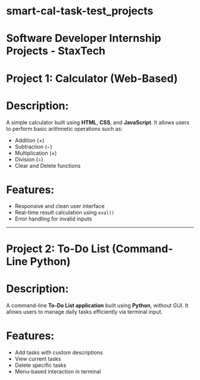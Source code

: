 # smart-cal-task-test_projects
#  Software Developer Internship Projects - StaxTech


#  Project 1: Calculator (Web-Based)

# Description:
A simple calculator built using **HTML**, **CSS**, and **JavaScript**. It allows users to perform basic arithmetic operations such as:
- Addition (+)
- Subtraction (−)
- Multiplication (×)
- Division (÷)
- Clear and Delete functions

#  Features:
- Responsive and clean user interface
- Real-time result calculation using `eval()`
- Error handling for invalid inputs


---

# Project 2: To-Do List (Command-Line Python)

# Description:
A command-line **To-Do List application** built using **Python**, without GUI. It allows users to manage daily tasks efficiently via terminal input.

# Features:
- Add tasks with custom descriptions
- View current tasks
- Delete specific tasks
- Menu-based interaction in terminal


